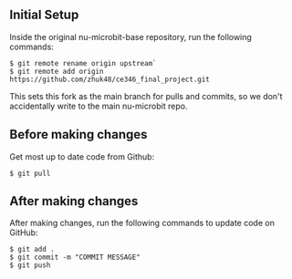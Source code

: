 ## Initial Setup

Inside the original nu-microbit-base repository, run the following commands:
```
$ git remote rename origin upstream`
$ git remote add origin https://github.com/zhuk48/ce346_final_project.git 
```
This sets this fork as the main branch for pulls and commits, so we don't
accidentally write to the main nu-microbit repo.

## Before making changes

Get most up to date code from Github:
```
$ git pull
```

## After making changes

After making changes, run the following commands to update code on GitHub:
```
$ git add .
$ git commit -m "COMMIT MESSAGE"
$ git push
```
